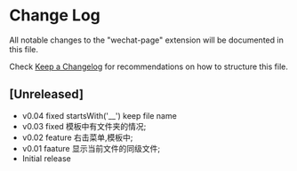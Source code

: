# Change Log

All notable changes to the "wechat-page" extension will be documented in this file.

Check [Keep a Changelog](http://keepachangelog.com/) for recommendations on how to structure this file.

## [Unreleased]

- v0.04 fixed startsWith('__') keep file name
- v0.03 fixed 模板中有文件夹的情况;
- v0.02 feature 右击菜单,模板中;
- v0.01 faature 显示当前文件的同级文件;
- Initial release
